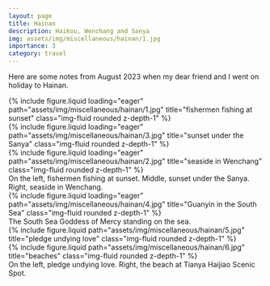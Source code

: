 ```yaml
---
layout: page
title: Hainan
description: Haikou, Wenchang and Sanya
img: assets/img/miscellaneous/hainan/1.jpg
importance: 3
category: travel
---
```


Here are some notes from August 2023 when my dear friend and I went on holiday to Hainan.

<div class="row">
    <div class="col-sm mt-3 mt-md-0">
        {% include figure.liquid loading="eager" path="assets/img/miscellaneous/hainan/1.jpg" title="fishermen fishing at sunset" class="img-fluid rounded z-depth-1" %}
    </div>
    <div class="col-sm mt-3 mt-md-0">
        {% include figure.liquid loading="eager" path="assets/img/miscellaneous/hainan/3.jpg" title="sunset under the Sanya" class="img-fluid rounded z-depth-1" %}
    </div>
    <div class="col-sm mt-3 mt-md-0">
        {% include figure.liquid loading="eager" path="assets/img/miscellaneous/hainan/2.jpg" title="seaside in Wenchang" class="img-fluid rounded z-depth-1" %}
    </div>
</div>
<div class="caption">
    On the left, fishermen fishing at sunset. Middle, sunset under the Sanya. Right, seaside in Wenchang.
</div>

<div class="row">
    <div class="col-sm mt-3 mt-md-0">
        {% include figure.liquid loading="eager" path="assets/img/miscellaneous/hainan/4.jpg" title="Guanyin in the South Sea" class="img-fluid rounded z-depth-1" %}
    </div>
</div>
<div class="caption">
    The South Sea Goddess of Mercy standing on the sea.
</div>

<div class="row justify-content-sm-center">
    <div class="col-sm mt-3 mt-md-0">
        {% include figure.liquid path="assets/img/miscellaneous/hainan/5.jpg" title="pledge undying love" class="img-fluid rounded z-depth-1" %}
    </div>
    <div class="col-sm mt-3 mt-md-0">
        {% include figure.liquid path="assets/img/miscellaneous/hainan/6.jpg" title="beaches" class="img-fluid rounded z-depth-1" %}
    </div>
</div>
<div class="caption">
    On the left, pledge undying love. Right, the beach at Tianya Haijiao Scenic Spot.
</div>
